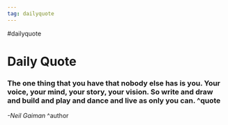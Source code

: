 ```yaml
---
tag: dailyquote
---
```


#dailyquote

# Daily Quote

### The one thing that you have that nobody else has is you. Your voice, your mind, your story, your vision. So write and draw and build and play and dance and live as only you can. ^quote
*-Neil Gaiman* ^author
